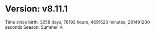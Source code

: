 # Version: v8.11.1
Time since birth: 3258 days, 78192 hours, 4691520 minutes, 281491200 seconds
Season: Summer ☀️
